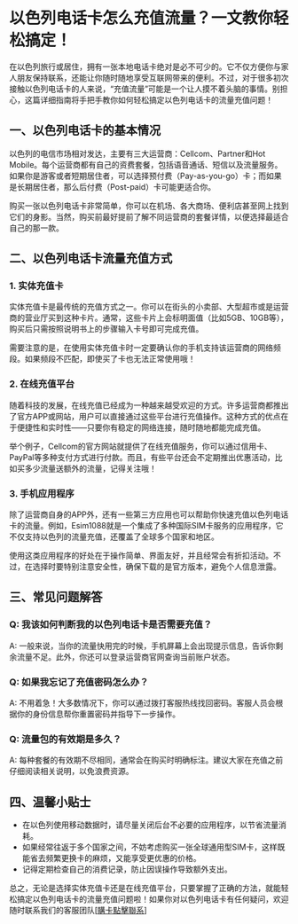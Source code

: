 # 以色列电话卡怎么充值流量？一文教你轻松搞定！

在以色列旅行或居住，拥有一张本地电话卡绝对是必不可少的。它不仅方便你与家人朋友保持联系，还能让你随时随地享受互联网带来的便利。不过，对于很多初次接触以色列电话卡的人来说，“充值流量”可能是一个让人摸不着头脑的事情。别担心，这篇详细指南将手把手教你如何轻松搞定以色列电话卡的流量充值问题！

## 一、以色列电话卡的基本情况

以色列的电信市场相对发达，主要有三大运营商：Cellcom、Partner和Hot Mobile。每个运营商都有自己的资费套餐，包括语音通话、短信以及流量服务。如果你是游客或者短期居住者，可以选择预付费（Pay-as-you-go）卡；而如果是长期居住者，那么后付费（Post-paid）卡可能更适合你。

购买一张以色列电话卡非常简单，你可以在机场、各大商场、便利店甚至网上找到它们的身影。当然，购买前最好提前了解不同运营商的套餐详情，以便选择最适合自己的那一款。

## 二、以色列电话卡流量充值方式

### 1. 实体充值卡

实体充值卡是最传统的充值方式之一。你可以在街头的小卖部、大型超市或是运营商的营业厅买到这种卡片。通常，这些卡片上会标明面值（比如5GB、10GB等），购买后只需按照说明书上的步骤输入卡号即可完成充值。

需要注意的是，在使用实体充值卡时一定要确认你的手机支持该运营商的网络频段。如果频段不匹配，即使买了卡也无法正常使用哦！

### 2. 在线充值平台

随着科技的发展，在线充值已经成为一种越来越受欢迎的方式。许多运营商都推出了官方APP或网站，用户可以直接通过这些平台进行充值操作。这种方式的优点在于便捷性和实时性——只要你有稳定的网络连接，随时随地都能完成充值。

举个例子，Cellcom的官方网站就提供了在线充值服务，你可以通过信用卡、PayPal等多种支付方式进行付款。而且，有些平台还会不定期推出优惠活动，比如买多少流量送额外的流量，记得关注哦！

### 3. 手机应用程序

除了运营商自身的APP外，还有一些第三方应用也可以帮助你快速充值以色列电话卡的流量。例如，Esim1088就是一个集成了多种国际SIM卡服务的应用程序，它不仅支持以色列的流量充值，还覆盖了全球多个国家和地区。

使用这类应用程序的好处在于操作简单、界面友好，并且经常会有折扣活动。不过，在选择时要特别注意安全性，确保下载的是官方版本，避免个人信息泄露。

## 三、常见问题解答

### Q: 我该如何判断我的以色列电话卡是否需要充值？
A: 一般来说，当你的流量快用完的时候，手机屏幕上会出现提示信息，告诉你剩余流量不足。此外，你还可以登录运营商官网查询当前账户状态。

### Q: 如果我忘记了充值密码怎么办？
A: 不用着急！大多数情况下，你可以通过拨打客服热线找回密码。客服人员会根据你的身份信息帮你重置密码并指导下一步操作。

### Q: 流量包的有效期是多久？
A: 每种套餐的有效期不尽相同，通常会在购买时明确标注。建议大家在充值之前仔细阅读相关说明，以免浪费资源。

## 四、温馨小贴士

- 在以色列使用移动数据时，请尽量关闭后台不必要的应用程序，以节省流量消耗。
- 如果经常往返于多个国家之间，不妨考虑购买一张全球通用型SIM卡，这样既能省去频繁更换卡的麻烦，又能享受更优惠的价格。
- 记得定期检查自己的消费记录，防止因误操作导致额外支出。

总之，无论是选择实体充值卡还是在线充值平台，只要掌握了正确的方法，就能轻松搞定以色列电话卡的流量充值问题啦！如果你对以色列电话卡有任何疑问，欢迎随时联系我们的客服团队[[購卡點擊聯系](https://t.me/s/esim1088)]
